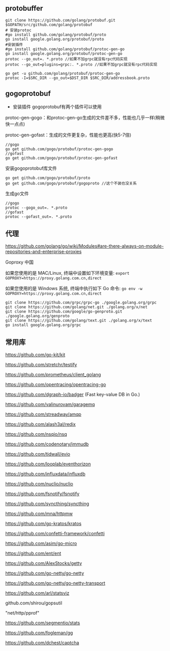 ## protobuffer

```shell
git clone https://github.com/golang/protobuf.git $GOPATH/src/github.com/golang/protobuf
# 安装protoc 
#go install github.com/golang/protobuf/proto
go install google.golang.org/protobuf/proto
#安装插件
#go install github.com/golang/protobuf/protoc-gen-go
go install google.golang.org/protobuf/protoc-gen-go
protoc --go_out=. *.proto //如果不加grpc就没有rpc代码实现
protoc --go_out=plugins=grpc:. *.proto //如果不加grpc就没有rpc代码实现

go get -u github.com/golang/protobuf/protoc-gen-go
protoc -I=$SRC_DIR --go_out=$DST_DIR $SRC_DIR/addressbook.proto
```

## gogoprotobuf

* 安装插件
gogoprotobuf有两个插件可以使用

protoc-gen-gogo：和protoc-gen-go生成的文件差不多，性能也几乎一样(稍微快一点点)

protoc-gen-gofast：生成的文件更复杂，性能也更高(快5-7倍) 
```shell
//gogo
go get github.com/gogo/protobuf/protoc-gen-gogo
//gofast
go get github.com/gogo/protobuf/protoc-gen-gofast
```
安装gogoprotobuf库文件
```shell
go get github.com/gogo/protobuf/proto
go get github.com/gogo/protobuf/gogoproto //这个不装也没关系
```
生成go文件
```shell
//gogo
protoc --gogo_out=. *.proto
//gofast
protoc --gofast_out=. *.proto 
```
## 代理

https://github.com/golang/go/wiki/Modules#are-there-always-on-module-repositories-and-enterprise-proxies

Goproxy 中国

如果您使用的是 MAC/Linux, 终端中设置如下环境变量:
`export GOPROXY=https://proxy.golang.com.cn,direct`

如果您使用的是 Windows 系统, 终端中执行如下 Go 命令:
`go env -w GOPROXY=https://proxy.golang.com.cn,direct`

```shell
git clone https://github.com/grpc/grpc-go ./google.golang.org/grpc
git clone https://github.com/golang/net.git ./golang.org/x/net
git clone https://github.com/google/go-genproto.git ./google.golang.org/genproto
git clone https://github.com/golang/text.git ./golang.org/x/text
go install google.golang.org/grpc
```

## 常用库

https://github.com/go-kit/kit

https://github.com/stretchr/testify

https://github.com/prometheus/client_golang

https://github.com/opentracing/opentracing-go

https://github.com/dgraph-io/badger (Fast key-value DB in Go.)

https://github.com/valinurovam/garagemq

https://github.com/streadway/amqp

https://github.com/alash3al/redix

https://github.com/nsqio/nsq

https://github.com/codenotary/immudb

https://github.com/tidwall/evio

https://github.com/looplab/eventhorizon

https://github.com/influxdata/influxdb

https://github.com/nuclio/nuclio

https://github.com/fsnotify/fsnotify

https://github.com/syncthing/syncthing

https://github.com/mna/httpmw

https://github.com/go-kratos/kratos

https://github.com/confetti-framework/confetti

https://github.com/asim/go-micro

https://github.com/ent/ent

https://github.com/AlexStocks/getty

https://github.com/go-netty/go-netty

https://github.com/go-netty/go-netty-transport

https://github.com/arl/statsviz

github.com/shirou/gopsutil

"net/http/pprof"

https://github.com/segmentio/stats

https://github.com/fogleman/gg

https://github.com/dchest/captcha
